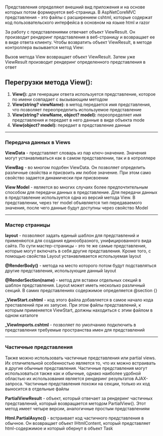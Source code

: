 Представления определяют внешний вид приложения и на основе которых потом формируется веб-страница. В AspNetCoreMVC представления - это файлы с расширением cshtml, которые содержат код пользовательского интерфейса в основном на языке html и razor

За работу с представлениями отвечает объект ViewResult. Он производит рендеринг представления в веб-страницу и возвращает ее в виде ответа клиенту. Чтобы возвратить объект ViewResult, в методе контроллера вызывается метод View:

Вызов метода View возвращает объект ViewResult. Затем уже ViewResult производит рендеринг определенного представления в ответ

## Перегрузки метода View():

1. **View():** для генерации ответа используется представление, которое по имени совпадает с вызывающим методом
2. **View(string? viewName):** в метод передается имя представления, что позволяет переопределить используемое представление
3. **View(string? viewName, object? model):** переопределяет имя представления и передает в него данные в виде объекта mode
4. **View(object? model):** передает в представление данные

---

### Передача данных в Views

**ViewData** - представляет словарь из пар ключ-значение. Значения могут устанавливаться как в самом представлении, так и в котроллере

**ViewBag** - во многом подобен ViewData. Он позволяет определить различные свойства и присвоить им любое значение. При этом само свойство задается динамически при присвоении

**View Model** - является во многих случаях более предпочтительным способом для передачи данных в представление. Для передачи данных в представление используется одна из версий метода View. В представлении, через тег model объявляется тип передаваемого значения, после чего данные будут доступны через свойство Model

---

### Мастер страницы

**layout** - позволяют задать единый шаблон для представлений и применяются для создания единообразного, унифицированного вида сайта. По сути мастер-страницы - это те же самые представления, которые могут включать в себя другие представления. Кроме того, с помощью свойства Layout устанавливается используемая layout

**\@‌RenderBody()** - метода на место которого потом будут подставляться другие представления, использующие данный layout

**\@‌RenderSection(name)** - метод для вставки отдельных секций в шаблон представления. Layout может иметь несколько различный секций. В самих представлениях содержимое определяется \@‌section {}

**\_ViewStart.cshtml** - код этого файла добавляется в самое начало кода преставлений при их запуске. При этом файлы представлений, к которым применяется ViewStart, должны находиться с этим файлом в одном каталоге

**\_ViewImports.cshtml** - позволяет по умолчанию подключить в представления требуемые пространства имен для представлений

---

### Частичные представления

Также можно использовать частичные представления или partial views. Их отличительной особенностью является то, что их можно встраивать в другие обычные представления. Частичные представления могут использоваться также как и обычные, однако наиболее удобной областью их использования является рендеринг результатов AJAX-запроса. Частичные представления похожи на секции, только их код выносится в отдельные файлы

**PartialViewResult** - объект, который отвечает за рендеринг частичных представлений, который возвращается методом PartialView(). Этот метод имеет четыре версии, аналогичные простым представлениям

**Html.PartialAsync()** - встраивает код частичного представления в обычное. Он возвращает объект IHtmlContent, который представляет html-содержимое и который обернут в объект Task